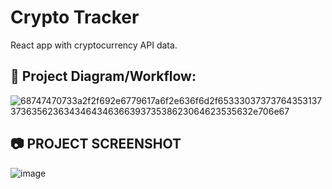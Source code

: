 # Crypto Tracker
React app with cryptocurrency API data.

## 🔧 Project Diagram/Workflow:

![68747470733a2f2f692e6779617a6f2e636f6d2f65333037373764353137373635623634346434636639373538623064623535632e706e67](https://user-images.githubusercontent.com/56153715/199000586-ecf2cc6e-257c-4ea0-8de3-55ce80c26952.png)

## 📷 PROJECT SCREENSHOT

![image](https://user-images.githubusercontent.com/56153715/199000402-ddfb1e79-cd81-454e-b761-adc844d0a05b.png)
